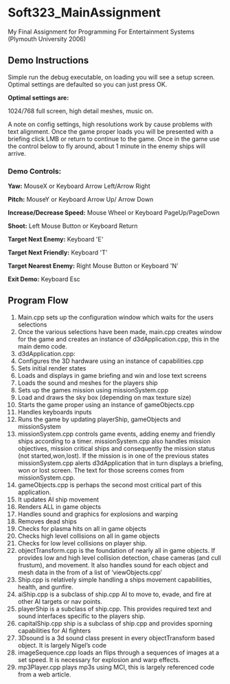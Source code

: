 # Soft323_MainAssignment

My Final Assignment for Programming For Entertainment Systems (Plymouth University 2006)

## Demo Instructions

Simple run the debug executable, on loading you will see a setup screen. Optimal settings are defaulted so you can just press OK. 

**Optimal settings are:**

1024/768 full screen, high detail meshes, music on.

A note on config settings, high resolutions work by cause problems with text alignment.
Once the game proper loads you will be presented with a briefing click LMB or return to continue to the game.
Once in the game use the control below to fly around, about 1 minute in the enemy ships will arrive.

### Demo Controls: 
**Yaw:**
MouseX or Keyboard Arrow Left/Arrow Right 

**Pitch:**
MouseY or Keyboard Arrow Up/ Arrow Down 

**Increase/Decrease Speed:**
Mouse Wheel or Keyboard PageUp/PageDown 

**Shoot:**
Left Mouse Button or Keyboard Return 

**Target Next Enemy:**
Keyboard 'E'

**Target Next Friendly:**
Keyboard 'T' 

**Target Nearest Enemy:**
Right Mouse Button or Keyboard 'N' 

**Exit Demo:**
Keyboard Esc

## Program Flow
1. Main.cpp sets up the configuration window which waits for the users selections
2. Once the various selections have been made, main.cpp creates window for the game and creates an instance of d3dApplication.cpp, this in the main demo code.
3. d3dApplication.cpp: 
  1. Configures the 3D hardware using an instance of capabilities.cpp
  2. Sets initial render states
  3. Loads and displays in game briefing and win and lose text screens
  4. Loads the sound and meshes for the players ship
  5. Sets up the games mission using missionSystem.cpp
  6. Load and draws the sky box (depending on max texture size)
  7. Starts the game proper using an instance of gameObjects.cpp
  8. Handles keyboards inputs
  9. Runs the game by updating playerShip, gameObjects and missionSystem
4. missionSystem.cpp controls game events, adding enemy and friendly ships according to a timer. missionSystem.cpp also handles mission objectives, mission critical ships and consequently the mission status (not started,won,lost). If the mission is in one of the previous states missionSystem.cpp alerts d3dApplication that in turn displays a briefing, won or lost screen. The text for those screens comes from missionSystem.cpp. 
5. gameObjects.cpp is perhaps the second most critical part of this application. 
  1. It updates AI ship movement
  2. Renders ALL in game objects
  3. Handles sound and graphics for explosions and warping
  4. Removes dead ships
  5. Checks for plasma hits on all in game objects
  6. Checks high level collisions on all in game objects
7. Checks for low level collisions on player ship.
6. objectTransform.cpp is the foundation of nearly all in game objects. If provides low and high level collision detection, chase cameras (and cull frustum), and movement. It also handles sound for each object and mesh data in the from of a list of ‘viewObjects.cpp’
7. Ship.cpp is relatively simple handling a ships movement capabilities, health, and gunfire.
  1. aiShip.cpp is a subclass of ship.cpp AI to move to, evade, and fire at other AI targets or nav points.
  2. playerShip is a subclass of ship.cpp. This provides required text and sound interfaces specific to the players ship.
  3. capitalShip.cpp ship is a subclass of ship.cpp and provides sporning capabilities for AI fighters
8. 3Dsound is a 3d sound class present in every objectTransform based object. It is largely Nigel’s code
9. imageSequence.cpp loads an flips through a sequences of images at a set speed. It is necessary for explosion and warp effects.
10. mp3Player.cpp plays mp3s using MCI, this is largely referenced code from a web article.
